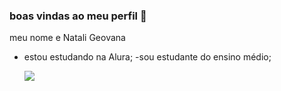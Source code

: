### boas vindas ao meu perfil 💙 
meu nome e Natali Geovana 
- estou estudando na Alura;
  -sou estudante do ensino médio;


  ![](https://media.tenor.com/iiFVcROkHN8AAAAM/gavi-pedri.gif)

